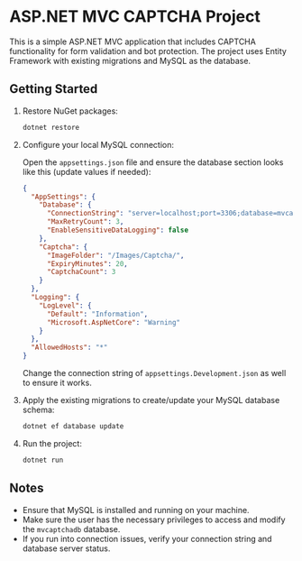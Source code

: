 # ASP.NET MVC CAPTCHA Project

This is a simple ASP.NET MVC application that includes CAPTCHA functionality for form validation and bot protection. The project uses Entity Framework with existing migrations and MySQL as the database.

## Getting Started

1. Restore NuGet packages:
   ```bash
   dotnet restore
   ```

2. Configure your local MySQL connection:

   Open the `appsettings.json` file and ensure the database section looks like this (update values if needed):

   ```json
   {
     "AppSettings": {
       "Database": {
         "ConnectionString": "server=localhost;port=3306;database=mvcaptchadb;user=root;password=your_password;",
         "MaxRetryCount": 3,
         "EnableSensitiveDataLogging": false
       },
       "Captcha": {
         "ImageFolder": "/Images/Captcha/",
         "ExpiryMinutes": 20,
         "CaptchaCount": 3
       }
     },
     "Logging": {
       "LogLevel": {
         "Default": "Information",
         "Microsoft.AspNetCore": "Warning"
       }
     },
     "AllowedHosts": "*"
   }
   ```

   Change the connection string of `appsettings.Development.json` as well to ensure it works.

3. Apply the existing migrations to create/update your MySQL database schema:

   ```bash
   dotnet ef database update
   ```

4. Run the project:

   ```bash
   dotnet run
   ```

## Notes

- Ensure that MySQL is installed and running on your machine.
- Make sure the user has the necessary privileges to access and modify the `mvcaptchadb` database.
- If you run into connection issues, verify your connection string and database server status.
